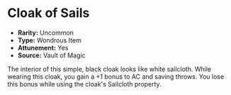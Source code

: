 # Cloak of Sails

- **Rarity:** Uncommon
- **Type:** Wondrous Item
- **Attunement:** Yes
- **Source:** Vault of Magic

The interior of this simple, black cloak looks like white sailcloth. While wearing this cloak, you gain a +1 bonus to AC and saving throws. You lose this bonus while using the cloak's Sailcloth property.
